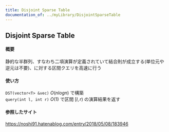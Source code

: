 ```yaml
---
title: Disjoint Sparse Table
documentation_of: ../myLibrary/DisjointSparseTable
---
```


## Disjoint Sparse Table
#### 概要
静的な半群列、すなわち二項演算が定義されていて結合則が成立する(単位元や逆元は不要)、に対する区間クエリを高速に行う  
#### 使い方
`DST(vector<T> &vec)` $O(nlogn)$ で構築  
`query(int l, int r)` $O(1)$ で区間 $[l, r)$ の演算結果を返す
#### 参照したサイト 
https://noshi91.hatenablog.com/entry/2018/05/08/183946